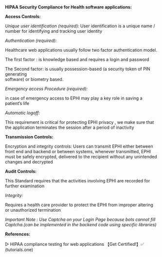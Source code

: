 
**HIPAA Security Compliance for Health software applications:** 
 
**Access Controls:**

*Unique user identification (required):* 
User identification is a unique name / number for identifying and tracking user identity  
 

*Authentication (required):*

Healthcare web applications usually follow two factor authentication model. 
 
The first factor : is knowledge based and requires a login and password  
 
The Second factor: is usually possession-based (a security token of PIN generating  
software) or biometry based. 

*Emergency access Procedure (required):*

in case of emergency access to EPHI may play a key role in saving a patient’s life  
 

*Automatic logoff:*

This requirement is critical for protecting EPHI privacy , we make sure that the application terminates the session after a period of inactivity 
 
 

**Transmission Controls:** 

Encryption and integrity controls: 
Users can transmit EPHI either between front end and backend or between systems, whenever transmitted, EPHI must be safely encrypted, delivered to the recipient without any unintended changes and decrypted 
 

**Audit Controls:**

This Standard requires that the activities involving EPHI are recorded for further examination 
 

*Integrity:* 

Requires a health care provider to protect the EPHI from improper altering or unauthorized termination 

 
*Important Note : Use Captcha on your Login Page because bots cannot fill Captcha.(can be implemented in the backend code using specific libraries)*

 

 

 

 

**References:** 

 
▷ HIPAA compliance testing for web applications 【Get Certified!】✅ (tutorials.one) 